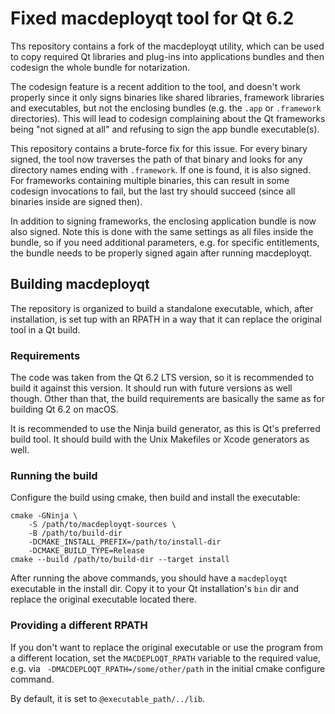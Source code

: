 Fixed macdeployqt tool for Qt 6.2
=================================

Ths repository contains a fork of the macdeployqt utility, which can be used to copy required Qt libraries and plug-ins
into applications bundles and then codesign the whole bundle for notarization.

The codesign feature is a recent addition to the tool, and doesn't work properly since it only signs binaries like
shared libraries, framework libraries and executables, but not the enclosing bundles (e.g. the `.app` or `.framework`
directories). This will lead to codesign complaining about the Qt frameworks being "not signed at all" and refusing to
sign the app bundle executable(s).

This repository contains a brute-force fix for this issue. For every binary signed, the tool now traverses the path of
that binary and looks for any directory names ending with `.framework`. If one is found, it is also signed. For
frameworks containing multiple binaries, this can result in some codesign invocations to fail, but the last try should
succeed (since all binaries inside are signed then).

In addition to signing frameworks, the enclosing application bundle is now also signed. Note this is done with the same
settings as all files inside the bundle, so if you need additional parameters, e.g. for specific entitlements, the
bundle needs to be properly signed again after running macdeployqt.

## Building macdeployqt

The repository is organized to build a standalone executable, which, after installation, is set tup with an RPATH in a
way that it can replace the original tool in a Qt build.

### Requirements

The code was taken from the Qt 6.2 LTS version, so it is recommended to build it against this version. It should run
with future versions as well though. Other than that, the build requirements are basically the same as for building Qt
6.2 on macOS.

It is recommended to use the Ninja build generator, as this is Qt's preferred build tool. It should build with the Unix
Makefiles or Xcode generators as well.

### Running the build

Configure the build using cmake, then build and install the executable:

```shell
cmake -GNinja \
    -S /path/to/macdeployqt-sources \
    -B /path/to/build-dir
    -DCMAKE_INSTALL_PREFIX=/path/to/install-dir
    -DCMAKE_BUILD_TYPE=Release
cmake --build /path/to/build-dir --target install
```

After running the above commands, you should have a `macdeployqt` executable in the install dir. Copy it to your Qt
installation's `bin` dir and replace the original executable located there.

### Providing a different RPATH

If you don't want to replace the original executable or use the program from a different location, set
the `MACDEPLOQT_RPATH` variable to the required value, e.g. via ` -DMACDEPLOQT_RPATH=/some/other/path` in the initial
cmake configure command.

By default, it is set to `@executable_path/../lib`.